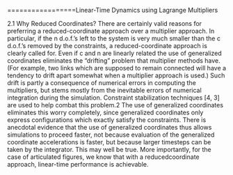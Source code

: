 =================Linear-Time Dynamics using Lagrange Multipliers  

2.1 Why Reduced Coordinates?
There are certainly valid reasons for preferring a reduced-coordinate
approach over a multiplier approach. In particular, if the n d.o.f.’s
left to the system is very much smaller than the c d.o.f.’s removed
by the constraints, a reduced-coordinate approach is clearly called
for. Even if c and n are linearly related the use of generalized coordinates eliminates the “drifting” problem that multiplier methods
have. (For example, two links which are supposed to remain connected will have a tendency to drift apart somewhat when a multiplier approach is used.) Such drift is partly a consequence of numerical errors in computing the multipliers, but stems mostly from
the inevitable errors of numerical integration during the simulation.
Constraint stabilization techniques [4, 3] are used to help combat
this problem.2 The use of generalized coordinates eliminates this
worry completely, since generalized coordinates only express configurations which exactly satisfy the constraints. There is anecdotal
evidence that the use of generalized coordinates thus allows simulations to proceed faster, not because evaluation of the generalized
coordinate accelerations is faster, but because larger timesteps can
be taken by the integrator. This may well be true. More importantly,
for the case of articulated figures, we know that with a reducedcoordinate approach, linear-time performance is achievable.  